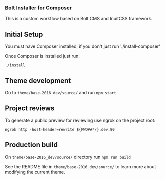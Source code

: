 ### Bolt Installer for Composer

This is a custom workflow based on Bolt CMS and InuitCSS framework.

## Initial Setup

You must have Composer installed, if you don't just run './install-composer'

Once Composer is installed just run:

`./install`

## Theme development

Go to `theme/base-2016_dev/source/` and run `npm start`

## Project reviews

To generate a public preview for reviewing use ngrok on the project root:

`ngrok http -host-header=rewrite ${PWD##*/}.dev:80`

## Production build

On `theme/base-2016_dev/source/` directory run `npm run build`

See the README file in `theme/base-2016_dev/source/` to learn more about modifying the current theme.
